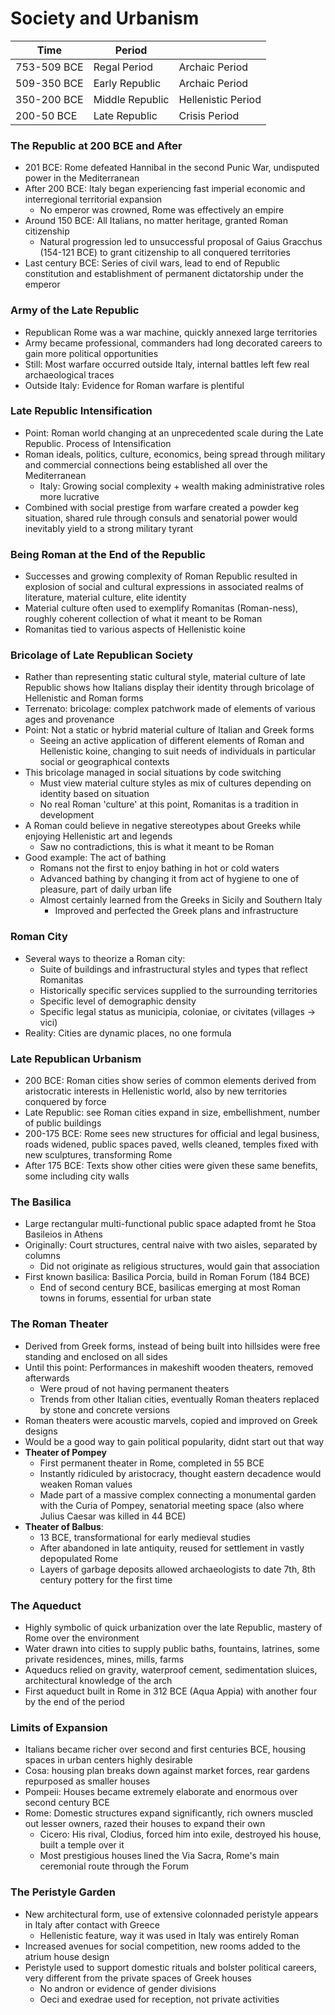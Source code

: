 # Society and Urbanism
|Time|Period||
|---|---|---|
|753-509 BCE|Regal Period|Archaic Period|
|509-350 BCE|Early Republic|Archaic Period|
|350-200 BCE|Middle Republic|Hellenistic Period|
|200-50 BCE|Late Republic|Crisis Period|

### The Republic at 200 BCE and After
 - 201 BCE: Rome defeated Hannibal in the second Punic War, undisputed power in the Mediterranean
 - After 200 BCE: Italy began experiencing fast imperial economic and interregional territorial expansion
	 - No emperor was crowned, Rome was effectively an empire
 - Around 150 BCE: All Italians, no matter heritage, granted Roman citizenship
	 - Natural progression led to unsuccessful proposal of Gaius Gracchus (154-121 BCE) to grant citizenship to all conquered territories
 - Last century BCE: Series of civil wars, lead to end of Republic constitution and establishment of permanent dictatorship under the emperor

### Army of the Late Republic
 - Republican Rome was a war machine, quickly annexed large territories
 - Army became professional, commanders had long decorated careers to gain more political opportunities
 - Still: Most warfare occurred outside Italy, internal battles left few real archaeological traces
 - Outside Italy: Evidence for Roman warfare is plentiful

### Late Republic Intensification
 - Point: Roman world changing at an unprecedented scale during the Late Republic. Process of Intensification
 - Roman ideals, politics, culture, economics, being spread through military and commercial connections being established all over the Mediterranean
	 - Italy: Growing social complexity + wealth making administrative roles more lucrative
 - Combined with social prestige from warfare created a powder keg situation, shared rule through consuls and senatorial power would inevitably yield to a strong military tyrant

### Being Roman at the End of the Republic
 - Successes and growing complexity of Roman Republic resulted in explosion of social and cultural expressions in associated realms of literature, material culture, elite identity
 - Material culture often used to exemplify Romanitas (Roman-ness), roughly coherent collection of what it meant to be Roman
 - Romanitas tied to various aspects of Hellenistic koine

### Bricolage of Late Republican Society
 - Rather than representing static cultural style, material culture of late Republic shows how Italians display their identity through bricolage of Hellenistic and Roman forms
 - Terrenato: bricolage: complex patchwork made of elements of various ages and provenance
 - Point: Not a static or hybrid material culture of Italian and Greek forms
	 - Seeing an active application of different elements of Roman and Hellenistic koine, changing to suit needs of individuals in particular social or geographical contexts
 - This bricolage managed in social situations by code switching
	 - Must view material culture styles as mix of cultures depending on identity based on situation
	 - No real Roman 'culture' at this point, Romanitas is a tradition in development
 - A Roman could believe in negative stereotypes about Greeks while enjoying Hellenistic art and legends
	 - Saw no contradictions, this is what it meant to be Roman
 - Good example: The act of bathing
	 - Romans not the first to enjoy bathing in hot or cold waters
	 - Advanced bathing by changing it from act of hygiene to one of pleasure, part of daily urban life
	 - Almost certainly learned from the Greeks in Sicily and Southern Italy
		 - Improved and perfected the Greek plans and infrastructure

### Roman City
 - Several ways to theorize a Roman city:
	 - Suite of buildings and infrastructural styles and types that reflect Romanitas
	 - Historically specific services supplied to the surrounding territories
	 - Specific level of demographic density
	 - Specific legal status as municipia, coloniae, or civitates (villages -> vici)
 - Reality: Cities are dynamic places, no one formula

### Late Republican Urbanism
 - 200 BCE: Roman cities show series of common elements derived from aristocratic interests in Hellenistic world, also by new territories conquered by force
 - Late Republic: see Roman cities expand in size, embellishment, number of public buildings
 - 200-175 BCE: Rome sees new structures for official and legal business, roads widened, public spaces paved, wells cleaned, temples fixed with new sculptures, transforming Rome
 - After 175 BCE: Texts show other cities were given these same benefits, some including city walls

### The Basilica
 - Large rectangular multi-functional public space adapted fromt he Stoa Basileios in Athens
 - Originally: Court structures, central naive with two aisles, separated by columns
	 - Did not originate as religious structures, would gain that association
 - First known basilica: Basilica Porcia, build in Roman Forum (184 BCE)
	 - End of second century BCE, basilicas emerging at most Roman towns in forums, essential for urban state

### The Roman Theater
 - Derived from Greek forms, instead of being built into hillsides were free standing and enclosed on all sides
 - Until this point: Performances in makeshift wooden theaters, removed afterwards
	 - Were proud of not having permanent theaters
	 - Trends from other Italian cities, eventually Roman theaters replaced by stone and concrete versions
 - Roman theaters were acoustic marvels, copied and improved on Greek designs
 - Would be a good way to gain political popularity, didnt start out that way
 - **Theater of Pompey**
	 - First permanent theater in Rome, completed in 55 BCE
	 - Instantly ridiculed by aristocracy, thought eastern decadence would weaken Roman values
	 - Made part of a massive complex connecting a monumental garden with the Curia of Pompey, senatorial meeting space (also where Julius Caesar was killed in 44 BCE)
 - **Theater of Balbus**:
	 - 13 BCE, transformational for early medieval studies
	 - After abandoned in late antiquity, reused for settlement in vastly depopulated Rome
	 - Layers of garbage deposits allowed archaeologists to date 7th, 8th century pottery for the first time

### The Aqueduct
 - Highly symbolic of quick urbanization over the late Republic, mastery of Rome over the environment
 - Water drawn into cities to supply public baths, fountains, latrines, some private residences, mines, mills, farms
 - Aqueducs relied on gravity, waterproof cement, sedimentation sluices, architectural knowledge of the arch
 - First aqueduct built in Rome in 312 BCE (Aqua Appia) with another four by the end of the period

### Limits of Expansion
 - Italians became richer over second and first centuries BCE, housing spaces in urban centers highly desirable
 - Cosa: housing plan breaks down against market forces, rear gardens repurposed as smaller houses
 - Pompeii: Houses became extremely elaborate and enormous over second century BCE
 - Rome: Domestic structures expand significantly, rich owners muscled out lesser owners, razed their houses to expand their own
	 - Cicero: His rival, Clodius, forced him into exile, destroyed his house, built a temple over it
	 - Most prestigious houses lined the Via Sacra, Rome's main ceremonial route through the Forum

### The Peristyle Garden
 - New architectural form, use of extensive colonnaded peristyle appears in Italy after contact with Greece
	 - Hellenistic feature, way it was used in Italy was entirely Roman
 - Increased avenues for social competition, new rooms added to the atrium house design
 - Peristyle used to support domestic rituals and bolster political careers, very different from the private spaces of Greek houses
	 - No andron or evidence of gender divisions
	 - Oeci and exedrae used for reception, not private activities
